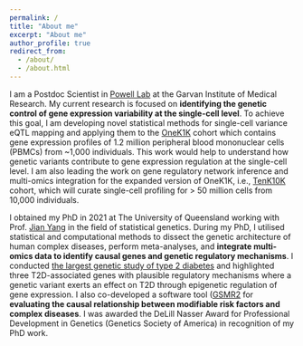 ```yaml
---
permalink: /
title: "About me"
excerpt: "About me"
author_profile: true
redirect_from: 
  - /about/
  - /about.html
---
```



I am a Postdoc Scientist in [Powell Lab](https://www.garvan.org.au/research/labs-groups/computational-genomics-lab) at the Garvan Institute of Medical Research. My current research is focused on **identifying the genetic control of gene expression variability at the single-cell level**. To achieve this goal, I am developing novel statistical methods for single-cell variance eQTL mapping and applying them to the [OneK1K](https://onek1k.org/about) cohort which contains gene expression profiles of 1.2 million peripheral blood mononuclear cells (PBMCs) from ~1,000 individuals. This work would help to understand how genetic variants contribute to gene expression regulation at the single-cell level. I am also leading the work on gene regulatory network inference and multi-omics integration for the expanded version of OneK1K, i.e., [TenK10K](https://www.bio-itworld.com/news/2022/06/08/genetic-control-of-autoimmune-disease-mapped-to-cellular-level) cohort, which will curate single-cell profiling for > 50 million cells from 10,000 individuals.

I obtained my PhD in 2021 at The University of Queensland working with Prof. [Jian Yang](https://en.westlake.edu.cn/faculty/jian-yang.html) in the field of statistical genetics. During my PhD, I utilised statistical and computational methods to dissect the genetic architecture of human complex diseases, perform meta-analyses, and **integrate multi-omics data to identify causal genes and genetic regulatory mechanisms**. I conducted [the largest genetic study of type 2 diabetes](https://www.uq.edu.au/news/article/2018/07/largest-genetic-study-of-type-2-diabetes-offers-hope-of-better-treatment) and highlighted three T2D-associated genes with plausible regulatory mechanisms where a genetic variant exerts an effect on T2D through epigenetic regulation of gene expression. I also co-developed a software tool ([GSMR2](https://github.com/jianyanglab/gsmr2) for **evaluating the causal relationship between modifiable risk factors and complex diseases**. I was awarded the DeLill Nasser Award for Professional Development in Genetics (Genetics Society of America) in recognition of my PhD work. 

